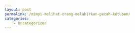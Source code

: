 ```yaml
---
layout: post
permalink: /mimpi-melihat-orang-melahirkan-pecah-ketuban/
categories:
    - Uncategorized
---
```


